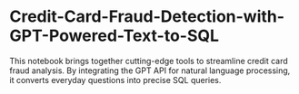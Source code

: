 # Credit-Card-Fraud-Detection-with-GPT-Powered-Text-to-SQL
This notebook brings together cutting-edge tools to streamline credit card fraud analysis. By integrating the GPT API for natural language processing, it converts everyday questions into precise SQL queries.
